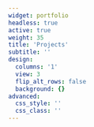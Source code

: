 ```yaml
---
widget: portfolio
headless: true
active: true
weight: 35
title: 'Projects'
subtitle: ''
design:
  columns: '1'
  view: 3
  flip_alt_rows: false
  background: {}
advanced:
  css_style: ''
  css_class: ''
---
```


